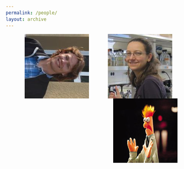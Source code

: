 ```yaml
---
permalink: /people/
layout: archive
---
```

<html>

  <style>
      .left_indent { margin-left: 150px; }
      .right_indent { margin-right: 50px; float: right; }
      .left_indent_people { margin-left: 35px; }
      .right_indent_people { margin-right: 35px; float: right; }
  </style>
  
  <p>
    <img src="/images/CooperHeadshot.jpeg" align="left" hspace="50">
    <img src="/images/turner.jpeg.jpg" align="center">
    <img src="/images/beakerhands.jpg" align="right" hspace="50">
  </p>
    
</html>
